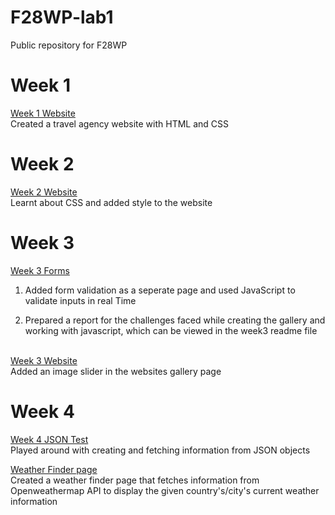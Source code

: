 # F28WP-lab1

Public repository for F28WP

# Week 1

[Week 1 Website](https://adwii-iii.github.io/F28WP-lab1/week1/) <br>
Created a travel agency website with HTML and CSS

# Week 2

[Week 2 Website](https://adwii-iii.github.io/F28WP-lab1/week2/) <br>
Learnt about CSS and added style to the website

# Week 3

[Week 3 Forms](https://adwii-iii.github.io/F28WP-lab1/week3/forms.html) <br>

1. Added form validation as a seperate page and used JavaScript to validate inputs in real Time

2. Prepared a report for the challenges faced while creating the gallery and working with javascript, which can be viewed in the week3 readme file<br><br>

[Week 3 Website](https://adwii-iii.github.io/F28WP-lab1/week3/gallery.html) <br>
Added an image slider in the websites gallery page

# Week 4

[Week 4 JSON Test](https://adwii-iii.github.io/F28WP-lab1/week4/index.html) <br>
Played around with creating and fetching information from JSON objects

[Weather Finder page](https://adwii-iii.github.io/F28WP-lab1/week4/weatherfinder.html) <br>
Created a weather finder page that fetches information from Openweathermap API to display the given country's/city's current weather information
